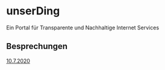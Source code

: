 # unserDing
Ein Portal für Transparente und Nachhaltige Internet Services

## Besprechungen
[10.7.2020](Meetings/20200710.md)
